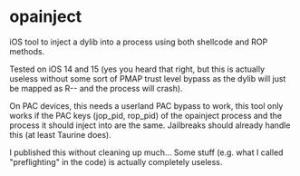 # opainject

iOS tool to inject a dylib into a process using both shellcode and ROP methods.

Tested on iOS 14 and 15 (yes you heard that right, but this is actually useless without some sort of PMAP trust level bypass as the dylib will just be mapped as R-- and the process will crash).

On PAC devices, this needs a userland PAC bypass to work, this tool only works if the PAC keys (jop_pid, rop_pid) of the opainject process and the process it should inject into are the same. Jailbreaks should already handle this (at least Taurine does).

I published this without cleaning up much... Some stuff (e.g. what I called "preflighting" in the code) is actually completely useless.